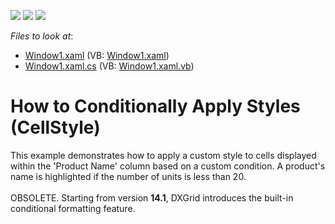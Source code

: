 <!-- default badges list -->
![](https://img.shields.io/endpoint?url=https://codecentral.devexpress.com/api/v1/VersionRange/128648991/10.2.3%2B)
[![](https://img.shields.io/badge/Open_in_DevExpress_Support_Center-FF7200?style=flat-square&logo=DevExpress&logoColor=white)](https://supportcenter.devexpress.com/ticket/details/E1630)
[![](https://img.shields.io/badge/📖_How_to_use_DevExpress_Examples-e9f6fc?style=flat-square)](https://docs.devexpress.com/GeneralInformation/403183)
<!-- default badges end -->
<!-- default file list -->
*Files to look at*:

* [Window1.xaml](./CS/DXGrid_ConditionalFormatting/Window1.xaml) (VB: [Window1.xaml](./VB/DXGrid_ConditionalFormatting/Window1.xaml))
* [Window1.xaml.cs](./CS/DXGrid_ConditionalFormatting/Window1.xaml.cs) (VB: [Window1.xaml.vb](./VB/DXGrid_ConditionalFormatting/Window1.xaml.vb))
<!-- default file list end -->
# How to Conditionally Apply Styles (CellStyle)


<p>This example demonstrates how to apply a custom style to cells displayed within the 'Product Name' column based on a custom condition. A product's name is highlighted if the number of units is less than 20.<br /><br />OBSOLETE. Starting from version <strong>14.1</strong>, DXGrid introduces the built-in conditional formatting feature.</p>

<br/>


